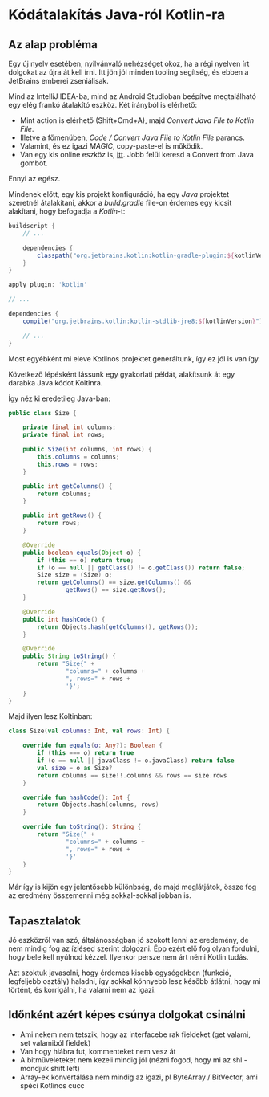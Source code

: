 # Kódátalakítás Java-ról Kotlin-ra

## Az alap probléma

Egy új nyelv esetében, nyilvánvaló nehézséget okoz, ha a régi nyelven írt dolgokat az újra át kell írni. Itt jön jól minden tooling segítség, és ebben a JetBrains emberei zseniálisak.

Mind az IntelliJ IDEA-ba, mind az Android Studioban beépítve megtalálható egy elég frankó átalakító eszköz. Két irányból is elérhető:
- Mint action is elérhető (Shift+Cmd+A), majd *Convert Java File to Kotlin File*.
- Illetve a főmenüben, *Code / Convert Java File to Kotlin File* parancs.
- Valamint, és ez igazi *MAGIC*, copy-paste-el is működik.
- Van egy kis online eszköz is, [itt](https://try.kotlinlang.org/). Jobb felül keresd a Convert from Java gombot.

Ennyi az egész. 

Mindenek előtt, egy kis projekt konfiguráció, ha egy *Java* projektet szeretnél átalakítani, akkor a *build.gradle* file-on érdemes egy kicsit alakítani, hogy befogadja a *Kotlin*-t:

```groovy
buildscript {
    // ...

	dependencies {
		classpath("org.jetbrains.kotlin:kotlin-gradle-plugin:${kotlinVersion}")
	}
}

apply plugin: 'kotlin'

// ...

dependencies {
	compile("org.jetbrains.kotlin:kotlin-stdlib-jre8:${kotlinVersion}")

    // ...
}
```

Most egyébként mi eleve Kotlinos projektet generáltunk, így ez jól is van így.

Következő lépésként lássunk egy gyakorlati példát, alakítsunk át egy darabka Java kódot Koltinra. 

Így néz ki eredetileg Java-ban:
```java
public class Size {

    private final int columns;
    private final int rows;

    public Size(int columns, int rows) {
        this.columns = columns;
        this.rows = rows;
    }

    public int getColumns() {
        return columns;
    }

    public int getRows() {
        return rows;
    }

    @Override
    public boolean equals(Object o) {
        if (this == o) return true;
        if (o == null || getClass() != o.getClass()) return false;
        Size size = (Size) o;
        return getColumns() == size.getColumns() &&
                getRows() == size.getRows();
    }

    @Override
    public int hashCode() {
        return Objects.hash(getColumns(), getRows());
    }

    @Override
    public String toString() {
        return "Size{" +
                "columns=" + columns +
                ", rows=" + rows +
                '}';
    }
}
```

Majd ilyen lesz Koltinban:
```kotlin
class Size(val columns: Int, val rows: Int) {

    override fun equals(o: Any?): Boolean {
        if (this === o) return true
        if (o == null || javaClass != o.javaClass) return false
        val size = o as Size?
        return columns == size!!.columns && rows == size.rows
    }

    override fun hashCode(): Int {
        return Objects.hash(columns, rows)
    }

    override fun toString(): String {
        return "Size{" +
                "columns=" + columns +
                ", rows=" + rows +
                '}'
    }
}
```

Már így is kijön egy jelentősebb különbség, de majd meglátjátok, össze fog az eredmény összemenni még sokkal-sokkal jobban is.

## Tapasztalatok

Jó eszközről van szó, általánosságban jó szokott lenni az eredemény, de nem mindig fog az ízlésed szerint dolgozni. Épp ezért elő fog olyan fordulni, hogy bele kell nyúlnod kézzel. Ilyenkor persze nem árt némi Kotlin tudás. 

Azt szoktuk javasolni, hogy érdemes kisebb egységekben (funkció, legfeljebb osztály) haladni, így sokkal könnyebb lesz később átlátni, hogy mi történt, és korrigálni, ha valami nem az igazi.

## Időnként azért képes csúnya dolgokat csinálni

- Ami nekem nem tetszik, hogy az interfacebe rak fieldeket (get valami, set valamiból fieldek)
- Van hogy hiábra fut, kommenteket nem vesz át
- A bitműveleteket nem kezeli mindig jól (nézni fogod, hogy mi az shl - mondjuk shift left) 
- Array-ek konvertálása nem mindig az igazi, pl ByteArray / BitVector, ami spéci Kotlinos cucc 

